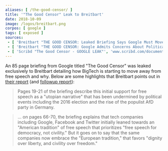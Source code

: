 ```yaml
---
aliases: [ /the-good-censor/ ]
title: '"The Good Censor" Leak to Breitbart'
date: 2018-10-09
image: /logos/breitbart.png
corpos: [ google ]
tags: [ exposed ]
sources:
 - [ 'Breitbart "THE GOOD CENSOR: Leaked Briefing Says Google Must Move Away from ''American Tradition'' of Free Speech to Expand Globally, Attract Advertiser $$$s" by Allum Bokhari (9 Oct 2018)', 'www.breitbart.com/tech/2018/10/09/the-good-censor-leaked-briefing-says-google-must-move-away-from-american-tradition-of-free-speech-to-expand-globally-attract-advertiser-s/' ]
 - [ 'Breitbart "THE GOOD CENSOR: Google Admits Concerns About Political Neutrality Are Now ''Mainstream''" by Allum Bokhari (9 Oct 2018)', 'www.breitbart.com/tech/2018/10/09/the-good-censor-google-admits-concerns-about-political-neutrality-are-now-mainstream/' ]
 - [ 'Scribd "The Good Censor - GOOGLE LEAK"', 'www.scribd.com/document/390521673/The-Good-Censor-GOOGLE-LEAK' ]
---
```


An 85 page briefing from Google titled "The Good Censor" was leaked exclusively to Breitbart detailing how BigTech is starting to move away from free speech and why.
Below are some highlights that Breitbart points out in [their report](https://www.breitbart.com/tech/2018/10/09/the-good-censor-leaked-briefing-says-google-must-move-away-from-american-tradition-of-free-speech-to-expand-globally-attract-advertiser-s/) (and [followup report](https://www.breitbart.com/tech/2018/10/09/the-good-censor-google-admits-concerns-about-political-neutrality-are-now-mainstream/)):

> Pages 19-21 of the briefing describe this initial support for free speech as
> a "utopian narrative" that has been undermined by political events including
> the 2016 election and the rise of the populist AfD party in Germany.

> ... on pages 66-70, the briefing explains that tech companies including
> Google, Facebook and Twitter initially leaned towards an "American tradition"
> of free speech that prioritizes "free speech for democracy, not civility."
> But it goes on to say that the same companies now embrace the "European
> tradition," that favors "dignity over liberty, and civility over freedom."
